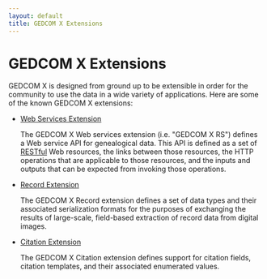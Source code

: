 ```yaml
---
layout: default
title: GEDCOM X Extensions
---
```


# GEDCOM X Extensions

GEDCOM X is designed from ground up to be extensible in order for the community to use the data in a wide variety of applications.
Here are some of the known GEDCOM X extensions:

*   [Web Services Extension](https://github.com/FamilySearch/gedcomx-rs)

    The GEDCOM X Web services extension (i.e. "GEDCOM X RS") defines a Web service API for genealogical data. This API is defined as a
    set of [RESTful](http://en.wikipedia.org/wiki/Representational_State_Transfer) Web resources, the links between those resources, the
    HTTP operations that are applicable to those resources, and the inputs and outputs that can be expected from invoking those operations.

*   [Record Extension](https://github.com/FamilySearch/gedcomx-record)

    The GEDCOM X Record extension defines a set of data types and their associated serialization formats for the purposes of exchanging
    the results of large-scale, field-based extraction of record data from digital images.

*   [Citation Extension](https://github.com/FamilySearch/gedcomx-citation)

    The GEDCOM X Citation extension defines support for citation fields, citation templates, and their associated enumerated values.
